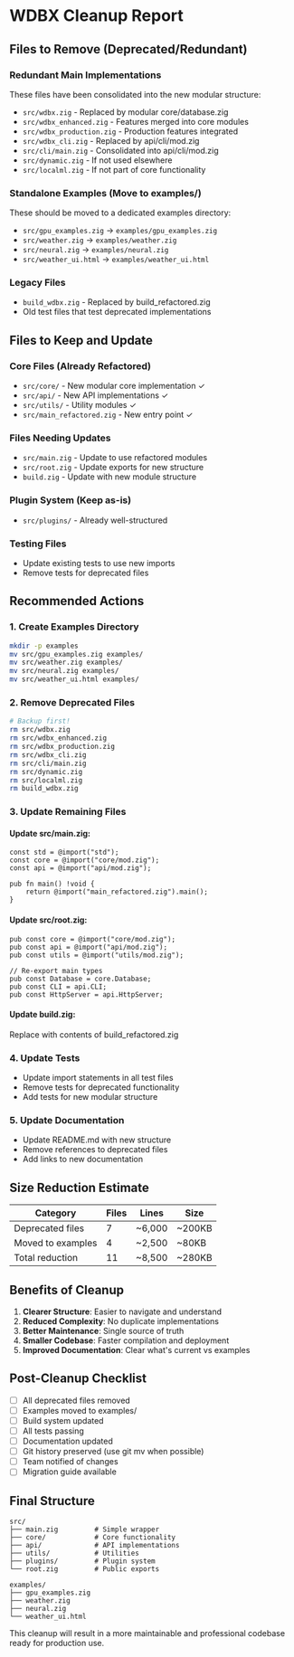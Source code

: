 # WDBX Cleanup Report

## Files to Remove (Deprecated/Redundant)

### Redundant Main Implementations
These files have been consolidated into the new modular structure:
- `src/wdbx.zig` - Replaced by modular core/database.zig
- `src/wdbx_enhanced.zig` - Features merged into core modules
- `src/wdbx_production.zig` - Production features integrated
- `src/wdbx_cli.zig` - Replaced by api/cli/mod.zig
- `src/cli/main.zig` - Consolidated into api/cli/mod.zig
- `src/dynamic.zig` - If not used elsewhere
- `src/localml.zig` - If not part of core functionality

### Standalone Examples (Move to examples/)
These should be moved to a dedicated examples directory:
- `src/gpu_examples.zig` → `examples/gpu_examples.zig`
- `src/weather.zig` → `examples/weather.zig`
- `src/neural.zig` → `examples/neural.zig`
- `src/weather_ui.html` → `examples/weather_ui.html`

### Legacy Files
- `build_wdbx.zig` - Replaced by build_refactored.zig
- Old test files that test deprecated implementations

## Files to Keep and Update

### Core Files (Already Refactored)
- `src/core/` - New modular core implementation ✓
- `src/api/` - New API implementations ✓
- `src/utils/` - Utility modules ✓
- `src/main_refactored.zig` - New entry point ✓

### Files Needing Updates
- `src/main.zig` - Update to use refactored modules
- `src/root.zig` - Update exports for new structure
- `build.zig` - Update with new module structure

### Plugin System (Keep as-is)
- `src/plugins/` - Already well-structured

### Testing Files
- Update existing tests to use new imports
- Remove tests for deprecated files

## Recommended Actions

### 1. Create Examples Directory
```bash
mkdir -p examples
mv src/gpu_examples.zig examples/
mv src/weather.zig examples/
mv src/neural.zig examples/
mv src/weather_ui.html examples/
```

### 2. Remove Deprecated Files
```bash
# Backup first!
rm src/wdbx.zig
rm src/wdbx_enhanced.zig
rm src/wdbx_production.zig
rm src/wdbx_cli.zig
rm src/cli/main.zig
rm src/dynamic.zig
rm src/localml.zig
rm build_wdbx.zig
```

### 3. Update Remaining Files

#### Update src/main.zig:
```zig
const std = @import("std");
const core = @import("core/mod.zig");
const api = @import("api/mod.zig");

pub fn main() !void {
    return @import("main_refactored.zig").main();
}
```

#### Update src/root.zig:
```zig
pub const core = @import("core/mod.zig");
pub const api = @import("api/mod.zig");
pub const utils = @import("utils/mod.zig");

// Re-export main types
pub const Database = core.Database;
pub const CLI = api.CLI;
pub const HttpServer = api.HttpServer;
```

#### Update build.zig:
Replace with contents of build_refactored.zig

### 4. Update Tests
- Update import statements in all test files
- Remove tests for deprecated functionality
- Add tests for new modular structure

### 5. Update Documentation
- Update README.md with new structure
- Remove references to deprecated files
- Add links to new documentation

## Size Reduction Estimate

| Category | Files | Lines | Size |
|----------|-------|-------|------|
| Deprecated files | 7 | ~6,000 | ~200KB |
| Moved to examples | 4 | ~2,500 | ~80KB |
| Total reduction | 11 | ~8,500 | ~280KB |

## Benefits of Cleanup

1. **Clearer Structure**: Easier to navigate and understand
2. **Reduced Complexity**: No duplicate implementations
3. **Better Maintenance**: Single source of truth
4. **Smaller Codebase**: Faster compilation and deployment
5. **Improved Documentation**: Clear what's current vs examples

## Post-Cleanup Checklist

- [ ] All deprecated files removed
- [ ] Examples moved to examples/
- [ ] Build system updated
- [ ] All tests passing
- [ ] Documentation updated
- [ ] Git history preserved (use git mv when possible)
- [ ] Team notified of changes
- [ ] Migration guide available

## Final Structure

```
src/
├── main.zig         # Simple wrapper
├── core/            # Core functionality
├── api/             # API implementations  
├── utils/           # Utilities
├── plugins/         # Plugin system
└── root.zig         # Public exports

examples/
├── gpu_examples.zig
├── weather.zig
├── neural.zig
└── weather_ui.html
```

This cleanup will result in a more maintainable and professional codebase ready for production use.